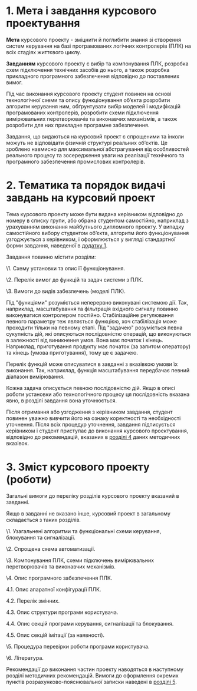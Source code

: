 # 1. Мета і завдання курсового проектування

**Мета** курсового проекту - зміцнити й поглибити знання зі створення систем керування на базі програмованих логічних контролерів (ПЛК) на всіх стадіях життєвого циклу. 

**Завданням** курсового проекту є вибір та компонування ПЛК, розробка схем підключення технічних засобів до нього, а також розробка прикладного програмного забезпечення відповідно до поставлених вимог.

Під час виконання курсового проекту студент повинен на основі технологічної схеми та опису функціонування об’єкта розробити алгоритм керування ним, обґрунтувати вибір моделей і модифікацій програмованих контролерів, розробити схеми підключення вимірювальних перетворювачів та виконавчих механізмів, а також розробити для них прикладне програмне забезпечення.

Завдання, що видаються на курсовий проект є спрощеними та інколи можуть не відповідати фізичній структурі реальних об’єктів. Це зроблено навмисно для максимальної абстрагування від особливостей реального процесу та зосередження уваги на реалізації технічного та програмного забезпечення промислових контролерів.  

# 2. Тематика та порядок видачі завдань на курсовий проект 

Тема курсового проекту може бути видана керівником відповідно до номеру в списку групи, або обрана студентом самостійно, наприклад з урахуванням виконання майбутнього дипломного проекту. У випадку самостійного вибору студентом об’єкта, алгоритм його функціонування узгоджується з керівником, і оформлюється у вигляді стандартної форми завдання, наведеної в [додатку 1](#_Додаток_1._Стандартна).

Завдання повинно містити розділи:

\1.   Схему установки та опис її функціонування.

\2.   Перелік вимог до функцій та задач системи з ПЛК.

\3.   Вимоги до видів забезпечень (моделі ПЛК).

Під "функціями" розуміється неперервно виконувані системою дії. Так, наприклад, масштабування та фільтрація вхідного сигналу повинно виконуватися контролером постійно. Стабілізаційне регулювання певного параметру теж являється функцією, хоч стабілізація може проходити тільки на певному етапі. Під "задачею" розуміється певна сукупність дій, які описуються послідовністю операцій, що виконуються в залежності від виникнення умов. Вона має початок і кінець. Наприклад, приготування продукту має початок (за запитом оператору) та кінець (умова приготування), тому це є задачею. 

Перелік функцій може описуватися в завданні з вказівкою умови їх виконання. Так, наприклад, функція масштабування передбачає певний діапазон вимірювання. 

Кожна задача описується певною послідовністю дій. Якщо в описі роботи установки або технологічного процесу ця послідовність вказана явно, в розділі завдання вона уточнюється. 

Після отримання або узгодження з керівником завдання, студент повинен уважно вивчити його на ознаку коректності та необхідності уточнення. Після всіх процедур уточнення, завдання підписується керівником і студент приступає до виконання курсового проектування, відповідно до рекомендацій, вказаних в [розділі 4](#_4._Вказівки_до) даних методичних вказівок.             

# 3. Зміст курсового проекту (роботи)

Загальні вимоги до переліку розділів курсового проекту вказаний в завданні. 

Якщо в завданні не вказано інше, курсовий проект в загальному складається з таких розділів. 

\1.     Узагальнені алгоритми та функціональні схеми керування, блокування та сигналізації.

\2.     Спрощена схема автоматизації.

\3.     Компонування ПЛК, схеми підключень вимірювальних перетворювачів та виконавчих механізмів.

\4.     Опис програмного забезпечення ПЛК.

4.1. Опис апаратної конфігурації ПЛК.

4.2. Перелік змінних.

4.3. Опис структури програми користувача.

4.4. Опис секцій програми керування, сигналізації та блокування. 

4.5. Опис секцій імітації (за наявності).

\5.     Процедура перевірки роботи програми користувача.

\6.     Література.  

 

Рекомендації до виконання частин проекту наводяться в наступному розділі методичних рекомендацій. Вимоги до оформлення окремих пунктів розрахунково-пояснювальної записки наведені в [розділі 5](#_5._Вимоги_до). 